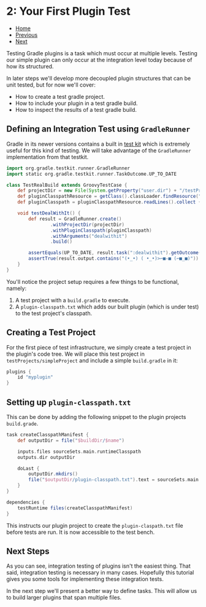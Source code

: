 # 2: Your First Plugin Test

- [Home](../README.md)
- [Previous](1-your-first-gradle-plugin.md)
- [Next](3-declaring-tasks-the-right-way.md)

Testing Gradle plugins is a task which must occur at multiple levels. Testing our simple plugin can only occur at the integration level today because of how its structured. 

In later steps we'll develop more decoupled plugin structures that can be unit tested, but for now we'll cover:

- How to create a test gradle project.
- How to include your plugin in a test gradle build.
- How to inspect the results of a test gradle build.

## Defining an Integration Test using ``GradleRunner``

Gradle in its newer versions contains a built in [test kit](https://docs.gradle.org/current/userguide/test_kit.html) which is extremely useful for this kind of testing. We will take advantage of the ``GradleRunner`` implementation from that testkit.

```groovy
import org.gradle.testkit.runner.GradleRunner
import static org.gradle.testkit.runner.TaskOutcome.UP_TO_DATE

class TestRealBuild extends GroovyTestCase {
    def projectDir = new File(System.getProperty("user.dir") + "/testProjects/simpleProject")
    def pluginClasspathResource = getClass().classLoader.findResource("plugin-classpath.txt")
    def pluginClasspath = pluginClasspathResource.readLines().collect { new File(it) }

    void testDealWithIt() {
        def result = GradleRunner.create()
                .withProjectDir(projectDir)
                .withPluginClasspath(pluginClasspath)
                .withArguments("dealwithit")
                .build()

        assertEquals(UP_TO_DATE, result.task(":dealwithit").getOutcome())
        assertTrue(result.output.contains("(•_•) ( •_•)>⌐■-■ (⌐■_■)"))
    }
}
```

You'll notice the project setup requires a few things to be functional, namely:

1. A test project with a ``build.gradle`` to execute.
2. A ``plugin-classpath.txt`` which adds our built plugin (which is under test) to the test project's classpath.

## Creating a Test Project

For the first piece of test infrastructure, we simply create a test project in the plugin's code tree. We will place this test project in ``testProjects/simpleProject`` and include a simple ``build.gradle`` in it:

```groovy
plugins {
    id "myplugin"
}
```

## Setting up ``plugin-classpath.txt``

This can be done by adding the following snippet to the plugin projects ``build.grade``.

```groovy
task createClasspathManifest {
    def outputDir = file("$buildDir/$name")

    inputs.files sourceSets.main.runtimeClasspath
    outputs.dir outputDir

    doLast {
        outputDir.mkdirs()
        file("$outputDir/plugin-classpath.txt").text = sourceSets.main.runtimeClasspath.join("\n")
    }
}

dependencies {
    testRuntime files(createClasspathManifest)
}
```

This instructs our plugin project to create the ``plugin-claspath.txt`` file before tests are run. It is now accessible to the test bench.

## Next Steps

As you can see, integration testing of plugins isn't the easiest thing. That said, integration testing is necessary in many cases. Hopefully this tutorial gives you some tools for implementing these integration tests. 

In the next step we'll present a better way to define tasks. This will allow us to build larger plugins that span multiple files.

